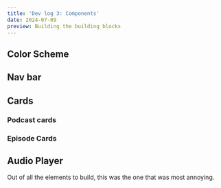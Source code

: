 ```yaml
---
title: 'Dev log 3: Components'
date: 2024-07-09
preview: Building the building blocks
---
```


## Color Scheme

## Nav bar

## Cards

### Podcast cards

### Episode Cards

## Audio Player

Out of all the elements to build, this was the one that was most annoying.